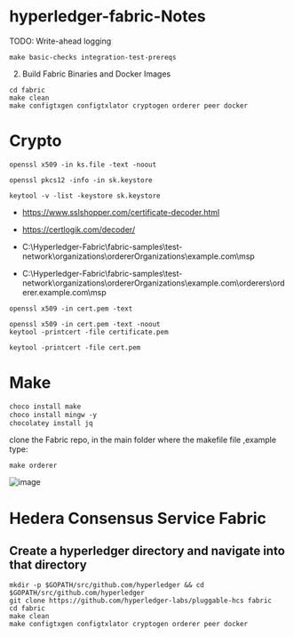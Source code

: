 # hyperledger-fabric-Notes


TODO: Write-ahead logging


```
make basic-checks integration-test-prereqs
```

2. Build Fabric Binaries and Docker Images
```
cd fabric
make clean
make configtxgen configtxlator cryptogen orderer peer docker
```

# Crypto
```
openssl x509 -in ks.file -text -noout
```
```
openssl pkcs12 -info -in sk.keystore
```
```
keytool -v -list -keystore sk.keystore
```
* https://www.sslshopper.com/certificate-decoder.html
* https://certlogik.com/decoder/

* C:\Hyperledger-Fabric\fabric-samples\test-network\organizations\ordererOrganizations\example.com\msp
* C:\Hyperledger-Fabric\fabric-samples\test-network\organizations\ordererOrganizations\example.com\orderers\orderer.example.com\msp
```
openssl x509 -in cert.pem -text
```
```
openssl x509 -in cert.pem -text -noout
keytool -printcert -file certificate.pem
```
```
keytool -printcert -file cert.pem
```
# Make

```ps
choco install make
choco install mingw -y
chocolatey install jq
```
clone the Fabric repo, in the main folder where the makefile file ,example type: 
```
make orderer
````
![image](https://user-images.githubusercontent.com/9446035/155177627-33b2acf5-575a-4227-91e1-0360b6bf0af2.png)

# Hedera Consensus Service Fabric
## Create a hyperledger directory and navigate into that directory 
```shell
mkdir -p $GOPATH/src/github.com/hyperledger && cd $GOPATH/src/github.com/hyperledger
git clone https://github.com/hyperledger-labs/pluggable-hcs fabric
cd fabric
make clean
make configtxgen configtxlator cryptogen orderer peer docker
```
